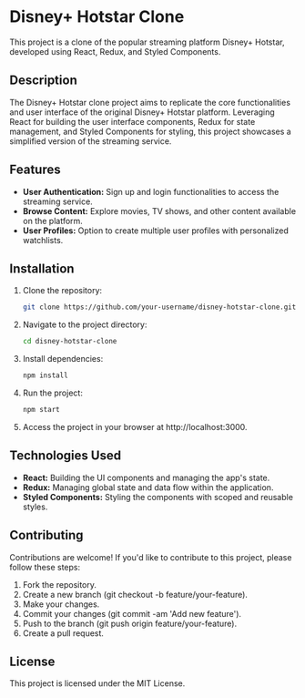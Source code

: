 # Disney+ Hotstar Clone

This project is a clone of the popular streaming platform Disney+ Hotstar, developed using React, Redux, and Styled Components.

## Description

The Disney+ Hotstar clone project aims to replicate the core functionalities and user interface of the original Disney+ Hotstar platform. Leveraging React for building the user interface components, Redux for state management, and Styled Components for styling, this project showcases a simplified version of the streaming service.

## Features

- **User Authentication:** Sign up and login functionalities to access the streaming service.
- **Browse Content:** Explore movies, TV shows, and other content available on the platform.
- **User Profiles:** Option to create multiple user profiles with personalized watchlists.

## Installation

1. Clone the repository:

   ```bash
   git clone https://github.com/your-username/disney-hotstar-clone.git

2. Navigate to the project directory:

   ```bash
   cd disney-hotstar-clone

3. Install dependencies:

   ```bash
   npm install

4. Run the project:

   ```bash
   npm start

5. Access the project in your browser at http://localhost:3000.

## Technologies Used

- **React:** Building the UI components and managing the app's state.
- **Redux:** Managing global state and data flow within the application.
- **Styled Components:** Styling the components with scoped and reusable styles.

## Contributing

Contributions are welcome! If you'd like to contribute to this project, please follow these steps:

1. Fork the repository.
2. Create a new branch (git checkout -b feature/your-feature).
3. Make your changes.
4. Commit your changes (git commit -am 'Add new feature').
5. Push to the branch (git push origin feature/your-feature).
6. Create a pull request.

## License

This project is licensed under the MIT License.

